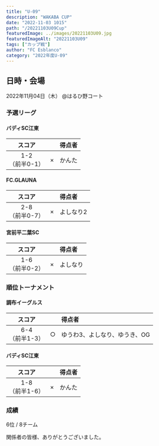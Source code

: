 ```yaml
---
title: "U-09"
description: "WAKABA CUP"
date: "2022-11-03 1015"
path: "/20221103U09Cup"
featuredImage: ../images/20221103U09.jpg
featuredImageAlt: "20221103U09"
tags: ["カップ戦"]
author: "FC Esblanco"
category: "2022年度U-09"
---
```


## 日時・会場

2022年11月04日（木）
@はるひ野コート

### 予選リーグ

#### バディSC江東

| スコア |   | 得点者  |
|:------:|:-:|:--------|
| 1-2<br/>（前半0-1）    | × |かんた|

#### FC.GLAUNA

| スコア |   | 得点者  |
|:------:|:-:|:--------|
| 2-8<br/>（前半0-7）| × |よしなり2|


#### 宮前平二葉SC

| スコア |   | 得点者  |
|:------:|:-:|:--------|
| 1-6<br/>（前半0-2）| × |よしなり|

### 順位トーナメント

#### 調布イーグルス

| スコア |   | 得点者  |
|:------:|:-:|:--------|
| 6-4<br/>（前半1-3）| ○ |ゆうわ3、よしなり、ゆうき、OG|

#### バディSC江東

| スコア |   | 得点者  |
|:------:|:-:|:--------|
| 1-8<br/>（前半1-6）| × |かんた|


### 成績

6位 / 8チーム


関係者の皆様、ありがとうございました。